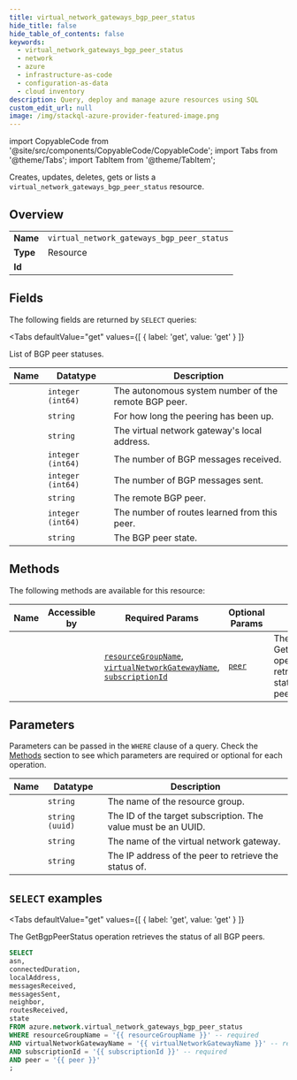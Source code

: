 ```yaml
--- 
title: virtual_network_gateways_bgp_peer_status
hide_title: false
hide_table_of_contents: false
keywords:
  - virtual_network_gateways_bgp_peer_status
  - network
  - azure
  - infrastructure-as-code
  - configuration-as-data
  - cloud inventory
description: Query, deploy and manage azure resources using SQL
custom_edit_url: null
image: /img/stackql-azure-provider-featured-image.png
---
```


import CopyableCode from '@site/src/components/CopyableCode/CopyableCode';
import Tabs from '@theme/Tabs';
import TabItem from '@theme/TabItem';

Creates, updates, deletes, gets or lists a <code>virtual_network_gateways_bgp_peer_status</code> resource.

## Overview
<table><tbody>
<tr><td><b>Name</b></td><td><code>virtual_network_gateways_bgp_peer_status</code></td></tr>
<tr><td><b>Type</b></td><td>Resource</td></tr>
<tr><td><b>Id</b></td><td><CopyableCode code="azure.network.virtual_network_gateways_bgp_peer_status" /></td></tr>
</tbody></table>

## Fields

The following fields are returned by `SELECT` queries:

<Tabs
    defaultValue="get"
    values={[
        { label: 'get', value: 'get' }
    ]}
>
<TabItem value="get">

List of BGP peer statuses.

<table>
<thead>
    <tr>
    <th>Name</th>
    <th>Datatype</th>
    <th>Description</th>
    </tr>
</thead>
<tbody>
<tr>
    <td><CopyableCode code="asn" /></td>
    <td><code>integer (int64)</code></td>
    <td>The autonomous system number of the remote BGP peer.</td>
</tr>
<tr>
    <td><CopyableCode code="connectedDuration" /></td>
    <td><code>string</code></td>
    <td>For how long the peering has been up.</td>
</tr>
<tr>
    <td><CopyableCode code="localAddress" /></td>
    <td><code>string</code></td>
    <td>The virtual network gateway's local address.</td>
</tr>
<tr>
    <td><CopyableCode code="messagesReceived" /></td>
    <td><code>integer (int64)</code></td>
    <td>The number of BGP messages received.</td>
</tr>
<tr>
    <td><CopyableCode code="messagesSent" /></td>
    <td><code>integer (int64)</code></td>
    <td>The number of BGP messages sent.</td>
</tr>
<tr>
    <td><CopyableCode code="neighbor" /></td>
    <td><code>string</code></td>
    <td>The remote BGP peer.</td>
</tr>
<tr>
    <td><CopyableCode code="routesReceived" /></td>
    <td><code>integer (int64)</code></td>
    <td>The number of routes learned from this peer.</td>
</tr>
<tr>
    <td><CopyableCode code="state" /></td>
    <td><code>string</code></td>
    <td>The BGP peer state.</td>
</tr>
</tbody>
</table>
</TabItem>
</Tabs>

## Methods

The following methods are available for this resource:

<table>
<thead>
    <tr>
    <th>Name</th>
    <th>Accessible by</th>
    <th>Required Params</th>
    <th>Optional Params</th>
    <th>Description</th>
    </tr>
</thead>
<tbody>
<tr>
    <td><a href="#get"><CopyableCode code="get" /></a></td>
    <td><CopyableCode code="select" /></td>
    <td><a href="#parameter-resourceGroupName"><code>resourceGroupName</code></a>, <a href="#parameter-virtualNetworkGatewayName"><code>virtualNetworkGatewayName</code></a>, <a href="#parameter-subscriptionId"><code>subscriptionId</code></a></td>
    <td><a href="#parameter-peer"><code>peer</code></a></td>
    <td>The GetBgpPeerStatus operation retrieves the status of all BGP peers.</td>
</tr>
</tbody>
</table>

## Parameters

Parameters can be passed in the `WHERE` clause of a query. Check the [Methods](#methods) section to see which parameters are required or optional for each operation.

<table>
<thead>
    <tr>
    <th>Name</th>
    <th>Datatype</th>
    <th>Description</th>
    </tr>
</thead>
<tbody>
<tr id="parameter-resourceGroupName">
    <td><CopyableCode code="resourceGroupName" /></td>
    <td><code>string</code></td>
    <td>The name of the resource group.</td>
</tr>
<tr id="parameter-subscriptionId">
    <td><CopyableCode code="subscriptionId" /></td>
    <td><code>string (uuid)</code></td>
    <td>The ID of the target subscription. The value must be an UUID.</td>
</tr>
<tr id="parameter-virtualNetworkGatewayName">
    <td><CopyableCode code="virtualNetworkGatewayName" /></td>
    <td><code>string</code></td>
    <td>The name of the virtual network gateway.</td>
</tr>
<tr id="parameter-peer">
    <td><CopyableCode code="peer" /></td>
    <td><code>string</code></td>
    <td>The IP address of the peer to retrieve the status of.</td>
</tr>
</tbody>
</table>

## `SELECT` examples

<Tabs
    defaultValue="get"
    values={[
        { label: 'get', value: 'get' }
    ]}
>
<TabItem value="get">

The GetBgpPeerStatus operation retrieves the status of all BGP peers.

```sql
SELECT
asn,
connectedDuration,
localAddress,
messagesReceived,
messagesSent,
neighbor,
routesReceived,
state
FROM azure.network.virtual_network_gateways_bgp_peer_status
WHERE resourceGroupName = '{{ resourceGroupName }}' -- required
AND virtualNetworkGatewayName = '{{ virtualNetworkGatewayName }}' -- required
AND subscriptionId = '{{ subscriptionId }}' -- required
AND peer = '{{ peer }}'
;
```
</TabItem>
</Tabs>
